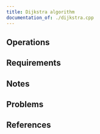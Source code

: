 ```yaml
---
title: Dijkstra algorithm
documentation_of: ./dijkstra.cpp
---
```


## Operations

## Requirements

## Notes

## Problems

## References
